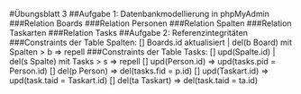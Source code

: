 #Übungsblatt 3
##Aufgabe 1: Datenbankmodellierung in phpMyAdmin
###Relation Boards
###Relation Personen
###Relation Spalten
###Relation Taskarten
###Relation Tasks
##Aufgabe 2: Referenzintegritäten
###Constraints der Table Spalten:
[] Boards.id aktualisiert | del(b Board) mit Spalten > b => repell
###Constraints der Table Tasks:
[] upd(Spalte.id) | del(s Spalte) mit Tasks > s => repell
[] upd(Person.id) => upd(tasks.pid = Person.id)
[] del(p Person) => del(tasks.fid = p.id)
[] upd(Taskart.id) => upd(task.taid = Taskart.id)
[] del(ta Taskart) => del(task.taid = ta.id)
